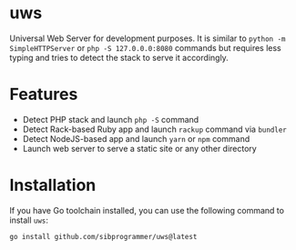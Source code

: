 # uws
Universal Web Server for development purposes. It is similar to `python -m SimpleHTTPServer` or
`php -S 127.0.0.0:8080` commands but requires less typing and tries to detect the stack to serve it accordingly.

# Features

* Detect PHP stack and launch `php -S` command
* Detect Rack-based Ruby app and launch `rackup` command via `bundler`
* Detect NodeJS-based app and launch `yarn` or `npm` command
* Launch web server to serve a static site or any other directory

# Installation

If you have Go toolchain installed, you can use the following command to install `uws`:
```
go install github.com/sibprogrammer/uws@latest
```
